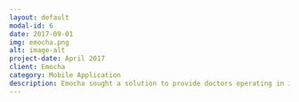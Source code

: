 ```yaml
---
layout: default
modal-id: 6
date: 2017-09-01
img: emocha.png
alt: image-alt
project-date: April 2017
client: Emocha
category: Mobile Application
description: Emocha sought a solution to provide doctors operating in impoverished countries a means of communicating and recording the success of alternative medical treatment when conventional medicine was unavailable, particularly in the treatment of TB. I worked with a cross-functional team of engineers to create a hybrid web-mobile application that could store and present medical data safely to doctors with limited access to the world wide web. </br></br>The result is <a href="https://play.google.com/store/apps/details?id=io.ncats.cure">CURE ID</a>, a reporting site that gathers information on how clinicians around the world are caring for patients with infectious diseases which lack adequate treatments. With the CURE Mobile App and Website, you can submit your experience treating a patient and review the experiences of other clinicians with “drug repurposing” – i.e. using existing drugs in new ways (for new diseases, in new combinations, or new doses/durations). You can also participate in discussions with a global clinical community.
---
```

